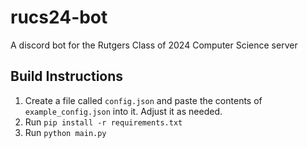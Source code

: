 # rucs24-bot

A discord bot for the Rutgers Class of 2024 Computer Science server

## Build Instructions

1. Create a file called `config.json` and paste the contents of `example_config.json` into it. Adjust it as needed.
1. Run `pip install -r requirements.txt`
1. Run `python main.py`
